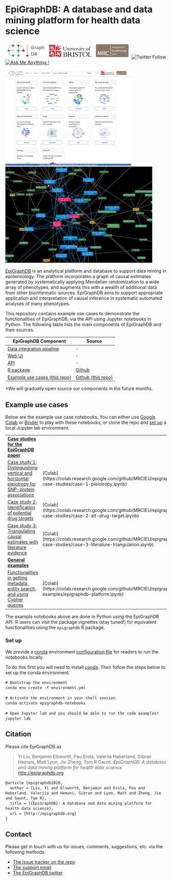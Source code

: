 # EpiGraphDB: A database and data mining platform for health data science

<a href="http://epigraphdb.org" target="_blank"><img src="assets/epigraphdb-logo.svg" alt="" height="40" style="padding:5px"/></a>
<a href="http://bristol.ac.uk" target="_blank"><img src="assets/uob.svg" alt="" height="40" style="padding:5px"/></a>
<a href="http://www.bris.ac.uk/ieu" target="_blank"><img src="assets/mrc-ieu-logo.png" alt="" height="40" style="padding:5px"/></a>
![Twitter Follow](https://img.shields.io/twitter/follow/epigraphdb?style=social)
[![Ask Me Anything !](https://img.shields.io/badge/Ask%20me-anything-1abc9c.svg)](https://github.com/MRCIEU/epigraphdb/issues)

<a href="http://epigraphdb.org" target="_blank"><img alt="" src="assets/web-ui.jpeg" height="300"/></a>
<a href="http://docs.epigraphdb.org" target="_blank"><img alt="" src="assets/gallery.png" height="300"/></a>

[EpiGraphDB](http://epigraphdb.org)
is an analytical platform and database to support data mining in epidemiology.
The platform incorporates a graph of causal estimates generated by systematically applying Mendelian randomization to a wide array of phenotypes, and augments this with a wealth of additional data from other bioinformatic sources.
EpiGraphDB aims to support appropriate application and interpretation of causal inference in systematic automated analyses of many phenotypes.

This repository contains example use cases to demonstrate the functionalities of EpiGraphDB,
via the API using Jupyter notebooks in Python.
The following table lists the main components of EpiGraphDB and their sources.

<table class="table">
  <thead>
    <tr class="header">
      <th>EpiGraphDB Component</th>
      <th>Source</th>
    </tr>
  </thead>
  <tbody>
    <tr>
      <td><a href="#">Data integration pipeline</a></td>
      <td>-</td>
    </tr>
    <tr>
      <td><a href="http://epigraphdb.org">Web UI</a></td>
      <td>-</td>
    </tr>
    <tr>
      <td><a href="http://api.epigraphdb.org">API</a></td>
      <td>-</td>
    </tr>
    <tr>
      <td><a href="https://mrcieu.github.io/epigraphdb-r">R package</a></td>
      <td><a href="https://github.com/MRCIEU/epigraphdb-r">Github</a></td>
    </tr>
    <tr>
      <td><a href="http://github.com/MRCIEU/epigraphdb">Example use cases (this repo)</a></td>
      <td><a href="http://github.com/MRCIEU/epigraphdb">Github (this repo)</a></td>
    </tr>
  </tbody>
</table>
*We will gradually open source our components in the future months.

## Example use cases

Below are the example use case notebooks.
You can either use
[Google Colab](#)
or
[Binder](#)
to play with these notebooks, or clone the repo and [set up](#set-up) a local Jupyter lab environment.

<table class="table">
  <tbody>
    <tr>
      <td>
      <strong><a href="paper-case-studies">Case studies for the EpiGraphDB paper</a></strong>
      </td>
      <td>
      </td>
      <td>
      </td>
    </tr>
    <tr>
      <td><a href="paper-case-studies/case-1-pleiotropy.ipynb">
        Case study 1: Distinguishing vertical and horizontal pleiotropy for SNP-protein associations
      </a></td>
      <td>[Colab](https://colab.research.google.com/github/MRCIEU/epigraphdb/blob/master/paper-case-studies/case-1-pleiotropy.ipynb)</td>
      <td>Binder</td>
    </tr>
    <tr>
      <td><a href="paper-case-studies/case-2-alt-drug-target.ipynb">
        Case study 2: Identification of potential drug targets
      </a></td>
      <td>[Colab](https://colab.research.google.com/github/MRCIEU/epigraphdb/blob/master/paper-case-studies/case-2-alt-drug-target.ipynb)</td>
      <td>Binder</td>
    </tr>
    <tr>
      <td><a href="paper-case-studies/case-3-literature-triangulation.ipynb">
        Case study 3: Triangulating causal estimates with literature evidence
      </a></td>
      <td>[Colab](https://colab.research.google.com/github/MRCIEU/epigraphdb/blob/master/paper-case-studies/case-3-literature-triangulation.ipynb)</td>
      <td>Binder</td>
    </tr>
    <tr>
      <td>
      <strong><a href="general-examples">General examples</a></strong>
      </td>
      <td>
      </td>
      <td>
      </td>
    </tr>
    <tr>
      <td><a href="general-examples/epigraphdb-platform.ipynb">
        Functionalities in getting metadata, entity search, and using Cypher queires
      </a></td>
      <td>[Colab](https://colab.research.google.com/github/MRCIEU/epigraphdb/blob/master/general-examples/epigraphdb-platform.ipynb)</td>
      <td>Binder</td>
    </tr>
  </tbody>
</table>

The example notebooks above are done in Python using the EpiGraphDB API.
R users can visit the package vignettes (stay tuned!) for equivalent functionalities using the `epigraphdb` R package.

### Set up

We provide a
[conda](https://docs.conda.io/projects/conda/en/latest/user-guide/tasks/manage-environments.html)
environment
[configuration file](environment.yml)
for readers to run the notebooks locally.

To do this first you will need to install
[conda](https://docs.conda.io/projects/conda/en/latest/user-guide/install/index.html).
Then follow the steps below to set up the conda environment.

```shell
# Bootstrap the environment
conda env create -f environment.yml

# Activate the environment in your shell session.
conda activate epigraphdb-notebooks

# Open Jupyter lab and you should be able to run the code examples!
jupyter lab
```

## Citation

Please cite EpiGraphDB as

> Yi Liu, Benjamin Elsworth, Pau Erola, Valeriia Haberland, Gibran Hemani, Matt Lyon, Jie Zheng, Tom R Gaunt. *EpiGraphDB: A database and data mining platform for health data science*. http://epigraphdb.org

```
@article {epigraphdb2020,
  author = {Liu, Yi and Elsworth, Benjamin and Erola, Pau and Haberland, Valeriia and Hemani, Gibran and Lyon, Matt and Zheng, Jie and Gaunt, Tom R},
  title = {{EpiGraphDB}: A database and data mining platform for health data science},
  url = {http://epigraphdb.org}
}
```

## Contact

Please get in touch with us for issues, comments, suggestions, etc. via the following methods:

- [The issue tracker on the repo](https://github.com/MRCIEU/epigraphdb/issues)
- [The support email](mailto:feedback@epigraphdb.org)
- [The EpiGraphDB twitter](https://twitter.com/epigraphdb)
